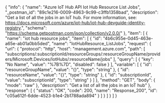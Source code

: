 {
  "info": {
    "name": "Azure IoT Hub API Iot Hub Resource List Jobs",
    "_postman_id": "89c1e216-0009-4963-9c99-c3ffb1358bad",
    "description": "Get a list of all the jobs in an IoT hub. For more information, see: https://docs.microsoft.com/azure/iot-hub/iot-hub-devguide-identity-registry.",
    "schema": "https://schema.getpostman.com/json/collection/v2.0.0/"
  },
  "item": [
    {
      "name": "iot hub resource jobs",
      "item": [
        {
          "id": "4b6c955e-0d45-463e-a65e-ab01a0bb5ded",
          "name": "IotHubResource_ListJobs",
          "request": {
            "url": {
              "protocol": "http",
              "host": "management.azure.com",
              "path": [
                "subscriptions/:subscriptionId/resourceGroups/:resourceGroupName/providers/Microsoft.Devices/IotHubs/:resourceName/jobs"
              ],
              "query": [
                {
                  "key": "No Name",
                  "value": "%7B%7D",
                  "disabled": false
                }
              ],
              "variable": [
                {
                  "id": "resourceGroupName",
                  "value": "{}",
                  "type": "string"
                },
                {
                  "id": "resourceName",
                  "value": "{}",
                  "type": "string"
                },
                {
                  "id": "subscriptionId",
                  "value": "subscriptionId",
                  "type": "string"
                }
              ]
            },
            "method": "GET",
            "body": {
              "mode": "raw"
            },
            "description": "Get a list of all the jobs in an IoT hub"
          },
          "response": [
            {
              "status": "OK",
              "code": 200,
              "name": "Response_200",
              "id": "c05a612f-6dde-4523-b1e4-2b1788ada894"
            }
          ]
        }
      ]
    }
  ]
}
